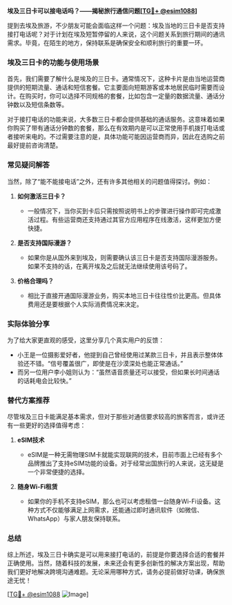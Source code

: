 **埃及三日卡可以接电话吗？——揭秘旅行通信问题[[TG💪+ @esim1088](https://t.me/s/esim1088)]**

提到去埃及旅游，不少朋友可能会面临这样一个问题：埃及当地的三日卡是否支持接打电话呢？对于计划在埃及短暂停留的人来说，这个问题关系到旅行期间的通讯需求。毕竟，在陌生的地方，保持联系是确保安全和顺利旅行的重要一环。

### 埃及三日卡的功能与使用场景

首先，我们需要了解什么是埃及的三日卡。通常情况下，这种卡片是由当地运营商提供的短期流量、通话和短信套餐。它主要面向短期游客或本地居民临时需要而设计。在购买时，你可以选择不同规格的套餐，比如包含一定量的数据流量、通话分钟数以及短信条数等。

对于接打电话的功能来说，大多数三日卡都会提供基础的通话服务。这意味着如果你购买了带有通话分钟数的套餐，那么在有效期内是可以正常使用手机拨打电话或者接听来电的。不过需要注意的是，具体功能可能因运营商而异，因此在选购之前最好提前咨询清楚。

### 常见疑问解答

当然，除了“能不能接电话”之外，还有许多其他相关的问题值得探讨。例如：

1. **如何激活三日卡？**
   - 一般情况下，当你买到卡后只需按照说明书上的步骤进行操作即可完成激活过程。有些运营商还支持通过其官方应用程序在线激活，这样更加方便快捷。
   
2. **是否支持国际漫游？**
   - 如果你是从国外来到埃及，则需要确认该三日卡是否支持国际漫游服务。如果不支持的话，在离开埃及之后就无法继续使用该号码了。
   
3. **价格合理吗？**
   - 相比于直接开通国际漫游业务，购买本地三日卡往往性价比更高。但具体费用还是要根据个人实际消费情况来决定。

### 实际体验分享

为了给大家更直观的感受，这里分享几个真实用户的反馈：
- 小王是一位摄影爱好者，他提到自己曾经使用过某款三日卡，并且表示整体体验还不错。“信号覆盖很广，即使是在沙漠深处也能正常通话。”
- 而另一位用户李小姐则认为：“虽然语音质量还可以接受，但如果长时间通话的话耗电会比较快。”

### 替代方案推荐

尽管埃及三日卡能满足基本需求，但对于那些对通信要求较高的旅客而言，或许还有一些更好的选择值得考虑：

1. **eSIM技术**
   - eSIM是一种无需物理SIM卡就能实现联网的技术，目前市面上已经有多个品牌推出了支持eSIM功能的设备。对于经常出国旅行的人来说，这无疑是一个非常便捷的选择。
   
2. **随身Wi-Fi租赁**
   - 如果你的手机不支持eSIM，那么也可以考虑租借一台随身Wi-Fi设备。这种方式不仅能够满足上网需求，还能通过即时通讯软件（如微信、WhatsApp）与家人朋友保持联系。

### 总结

综上所述，埃及三日卡确实是可以用来接打电话的，前提是你要选择合适的套餐并正确使用。当然，随着科技的发展，未来还会有更多创新性的解决方案出现，帮助我们更好地解决跨境沟通难题。无论采用哪种方式，请务必提前做好功课，确保旅途无忧！

[[TG💪+ @esim1088](https://t.me/s/esim1088) ![Image](https://i.postimg.cc/4NQfJmqS/Snipaste-2025-05-13-00-14-12.png)]